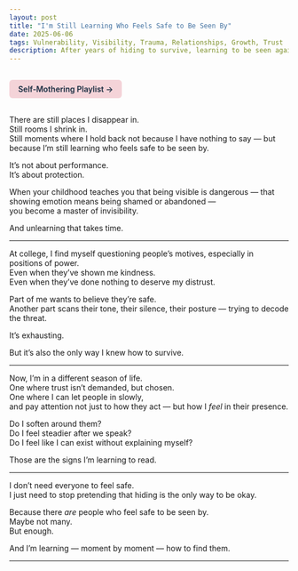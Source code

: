 ```yaml
---
layout: post
title: "I'm Still Learning Who Feels Safe to Be Seen By"
date: 2025-06-06
tags: Vulnerability, Visibility, Trauma, Relationships, Growth, Trust
description: After years of hiding to survive, learning to be seen again — really seen — takes time, tenderness, and courage.
---
```


<a href="https://music.youtube.com/playlist?list=PLuO5E1rh5RqIzePJeOjdXo62gwnYJ748_&si=NvtF0mzI9Sx2IoPu&shuffle=1" 
   target="_blank" 
   class="back-button"
   style="display:inline-block; margin: 1rem auto; background-color: #F4D3D8; color: #1A2D41; padding: 0.5rem 1rem; border-radius: 6px; font-weight: 600; text-decoration: none;">
  Self‑Mothering Playlist →
</a>

There are still places I disappear in.  
Still rooms I shrink in.  
Still moments where I hold back not because I have nothing to say — but because I’m still learning who feels safe to be seen by.

It’s not about performance.  
It’s about protection.

When your childhood teaches you that being visible is dangerous — that showing emotion means being shamed or abandoned —  
you become a master of invisibility.

And unlearning that takes time.

---

At college, I find myself questioning people’s motives, especially in positions of power.  
Even when they’ve shown me kindness.  
Even when they’ve done nothing to deserve my distrust.

Part of me wants to believe they’re safe.  
Another part scans their tone, their silence, their posture — trying to decode the threat.

It’s exhausting.

But it’s also the only way I knew how to survive.

---

Now, I’m in a different season of life.  
One where trust isn’t demanded, but chosen.  
One where I can let people in slowly,  
and pay attention not just to how they act — but how I *feel* in their presence.

Do I soften around them?  
Do I feel steadier after we speak?  
Do I feel like I can exist without explaining myself?

Those are the signs I’m learning to read.

---

I don’t need everyone to feel safe.  
I just need to stop pretending that hiding is the only way to be okay.

Because there *are* people who feel safe to be seen by.  
Maybe not many.  
But enough.

And I’m learning — moment by moment — how to find them.

---